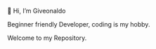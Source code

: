👋 Hi, I’m Giveonaldo

Beginner friendly Developer, coding is my hobby.

Welcome to my Repository.
<!---
giveonaldo/giveonaldo is a ✨ special ✨ repository because its `README.md` (this file) appears on your GitHub profile.
You can click the Preview link to take a look at your changes.
--->
